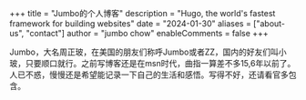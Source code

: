+++
title = "Jumbo的个人博客"
description = "Hugo, the world's fastest framework for building websites"
date = "2024-01-30"
aliases = ["about-us", "contact"]
author = "jumbo chow"
enableComments = false
+++

Jumbo，大名周正玻，在美国的朋友们称呼Jumbo或者ZZ，国内的好友们叫小玻，只要顺口就行。之前写博客还是在msn时代，曲指一算差不多15,6年以前了。人已不惑，慢慢还是希望能记录一下自己的生活和感悟。写得不好，还请看官多包含。
